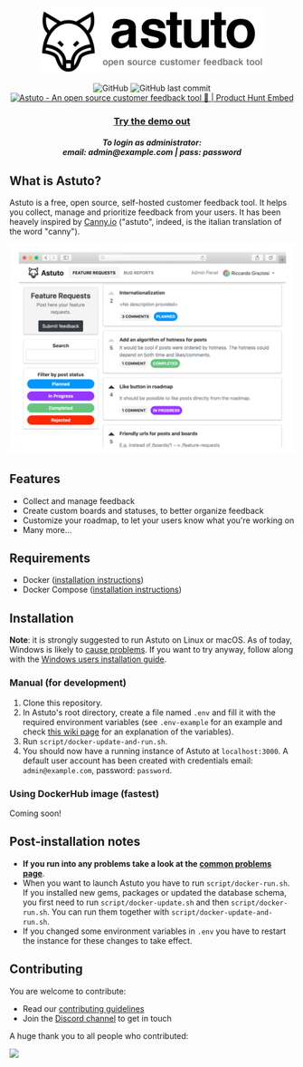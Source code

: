 <p align="center"><img width="400" src="./images/logo-and-name.png" /></p>
<p align="center">
  <img alt="GitHub" src="https://img.shields.io/github/license/riggraz/astuto?color=black&style=flat">
  <img alt="GitHub last commit" src="https://img.shields.io/github/last-commit/riggraz/astuto?color=black&style=flat">
  <br>
  <a href="https://www.producthunt.com/posts/astuto?utm_source=badge-top-post-badge&utm_medium=badge&utm_souce=badge-astuto" target="_blank"><img src="https://api.producthunt.com/widgets/embed-image/v1/top-post-badge.svg?post_id=179870&theme=dark&period=daily" alt="Astuto - An open source customer feedback tool 🦊 | Product Hunt Embed" style="width: 250px; height: 54px;" width="250px" height="54px" /></a>
</p>

<h3 align="center"><a href="http://65.21.148.99:3000/">Try the demo out</a></h3>
<h5 align="center">To login as administrator:<br />email: admin@example.com | pass: password</h5>

## What is Astuto?

Astuto is a free, open source, self-hosted customer feedback tool. It helps you collect, manage and prioritize feedback from your users. It has been heavely inspired by [Canny.io](https://canny.io/) ("astuto", indeed, is the italian translation of the word "canny").

<img src="./images/featured-image.png" />

## Features

* Collect and manage feedback
* Create custom boards and statuses, to better organize feedback
* Customize your roadmap, to let your users know what you're working on
* Many more...

## Requirements

* Docker ([installation instructions](https://docs.docker.com/install/))
* Docker Compose ([installation instructions](https://docs.docker.com/compose/install/))

## Installation

**Note**: it is strongly suggested to run Astuto on Linux or macOS. As of today, Windows is likely to [cause problems](https://github.com/riggraz/astuto/wiki/Common-problems#standard_init_linuxgo211-exec-user-process-caused-no-such-file-or-directory). If you want to try anyway, follow along with the [Windows users installation guide](https://github.com/riggraz/astuto/wiki/Installation-for-Windows-users).

### Manual (for development)

1. Clone this repository.
2. In Astuto's root directory, create a file named `.env` and fill it with the required environment variables (see `.env-example` for an example and check [this wiki page](https://github.com/riggraz/astuto/wiki/Required-environment-variables) for an explanation of the variables).
3. Run `script/docker-update-and-run.sh`.
4. You should now have a running instance of Astuto at `localhost:3000`. A default user account has been created with credentials email: `admin@example.com`, password: `password`.

### Using DockerHub image (fastest)

Coming soon!

## Post-installation notes

* **If you run into any problems take a look at the [common problems page](https://github.com/riggraz/astuto/wiki/Common-problems)**.
* When you want to launch Astuto you have to run `script/docker-run.sh`. If you installed new gems, packages or updated the database schema, you first need to run `script/docker-update.sh` and then `script/docker-run.sh`. You can run them together with `script/docker-update-and-run.sh`.
* If you changed some environment variables in `.env` you have to restart the instance for these changes to take effect.

## Contributing

You are welcome to contribute:
* Read our [contributing guidelines](https://github.com/riggraz/astuto/blob/main/CONTRIBUTING.md)
* Join the [Discord channel](https://discord.gg/SrtUMRp) to get in touch

A huge thank you to all people who contributed:

<a href="https://github.com/riggraz/astuto/graphs/contributors">
  <img src="https://contrib.rocks/image?repo=riggraz/astuto" />
</a>
